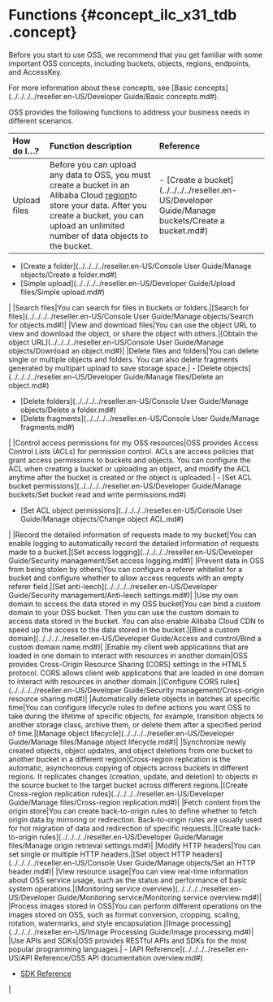 # Functions {#concept_ilc_x31_tdb .concept}

Before you start to use OSS, we recommend that you get familiar with some important OSS concepts, including buckets, objects, regions, endpoints, and AccessKey.

For more information about these concepts, see [Basic concepts](../../../../reseller.en-US/Developer Guide/Basic concepts.md#).

OSS provides the following functions to address your business needs in different scenarios.

|How do I…?|Function description|Reference|
|:---------|:-------------------|:--------|
|Upload files|Before you can upload any data to OSS, you must create a bucket in an Alibaba Cloud [region](https://www.alibabacloud.com/help/doc-detail/31837.htm)to store your data. After you create a bucket, you can upload an unlimited number of data objects to the bucket.| -   [Create a bucket](../../../../reseller.en-US/Developer Guide/Manage buckets/Create a bucket.md#)
-   [Create a folder](../../../../reseller.en-US/Console User Guide/Manage objects/Create a folder.md#)
-   [Simple upload](../../../../reseller.en-US/Developer Guide/Upload files/Simple upload.md#)

 |
|Search files|You can search for files in buckets or folders.|[Search for files](../../../../reseller.en-US/Console User Guide/Manage objects/Search for objects.md#)|
|View and download files|You can use the object URL to view and download the object, or share the object with others.|[Obtain the object URL](../../../../reseller.en-US/Console User Guide/Manage objects/Download an object.md#)|
|Delete files and folders|You can delete single or multiple objects and folders. You can also delete fragments generated by multipart upload to save storage space.| -   [Delete objects](../../../../reseller.en-US/Developer Guide/Manage files/Delete an object.md#)
-   [Delete folders](../../../../reseller.en-US/Console User Guide/Manage objects/Delete a folder.md#)
-   [Delete fragments](../../../../reseller.en-US/Console User Guide/Manage fragments.md#)

 |
|Control access permissions for my OSS resources|OSS provides Access Control Lists \(ACLs\) for permission control. ACLs are access policies that grant access permissions to buckets and objects. You can configure the ACL when creating a bucket or uploading an object, and modify the ACL anytime after the bucket is created or the object is uploaded.| -   [Set ACL bucket permissions](../../../../reseller.en-US/Developer Guide/Manage buckets/Set bucket read and write permissions.md#)
-   [Set ACL object permissions](../../../../reseller.en-US/Console User Guide/Manage objects/Change object ACL.md#)

 |
|Record the detailed information of requests made to my bucket|You can enable logging to automatically record the detailed information of requests made to a bucket.|[Set access logging](../../../../reseller.en-US/Developer Guide/Security management/Set access logging.md#)|
|Prevent data in OSS from being stolen by others|You can configure a referer whitelist for a bucket and configure whether to allow access requests with an empty referer field.|[Set anti-leech](../../../../reseller.en-US/Developer Guide/Security management/Anti-leech settings.md#)|
|Use my own domain to access the data stored in my OSS bucket|You can bind a custom domain to your OSS bucket. Then you can use the custom domain to access data stored in the bucket. You can also enable Alibaba Cloud CDN to speed up the access to the data stored in the bucket.|[Bind a custom domain](../../../../reseller.en-US/Developer Guide/Access and control/Bind a custom domain name.md#)|
|Enable my client web applications that are loaded in one domain to interact with resources in another domain|OSS provides Cross-Origin Resource Sharing \(CORS\) settings in the HTML5 protocol. CORS allows client web applications that are loaded in one domain to interact with resources in another domain.|[Configure CORS rules](../../../../reseller.en-US/Developer Guide/Security management/Cross-origin resource sharing.md#)|
|Automatically delete objects in batches at specific time|You can configure lifecycle rules to define actions you want OSS to take during the lifetime of specific objects, for example, transition objects to another storage class, archive them, or delete them after a specified period of time.|[Manage object lifecycle](../../../../reseller.en-US/Developer Guide/Manage files/Manage object lifecycle.md#)|
|Synchronize newly created objects, object updates, and object deletions from one bucket to another bucket in a different region|Cross-region replication is the automatic, asynchronous copying of objects across buckets in different regions. It replicates changes \(creation, update, and deletion\) to objects in the source bucket to the target bucket across different regions.|[Create Cross-region replication rules](../../../../reseller.en-US/Developer Guide/Manage files/Cross-region replication.md#)|
|Fetch content from the origin store|You can create back-to-origin rules to define whether to fetch origin data by mirroring or redirection. Back-to-origin rules are usually used for hot migration of data and redirection of specific requests.|[Create back-to-origin rules](../../../../reseller.en-US/Developer Guide/Manage files/Manage origin retrieval settings.md#)|
|Modify HTTP headers|You can set single or multiple HTTP headers.|[Set object HTTP headers](../../../../reseller.en-US/Console User Guide/Manage objects/Set an HTTP header.md#)|
|View resource usage|You can view real-time information about OSS service usage, such as the status and performance of basic system operations.|[Monitoring service overview](../../../../reseller.en-US/Developer Guide/Monitoring service/Monitoring service overview.md#)|
|Process images stored in OSS|You can perform different operations on the images stored on OSS, such as format conversion, cropping, scaling, rotation, watermarks, and style encapsulation.|[Image processing](../../../../reseller.en-US/Image Processing Guide/Image processing.md#)|
|Use APIs and SDKs|OSS provides RESTful APIs and SDKs for the most popular programming languages.| -   [API Reference](../../../../reseller.en-US/API Reference/OSS API documentation overview.md#)
-   [SDK Reference](https://partners-intl.aliyun.com/help/doc-detail/52834.htm)

 |


